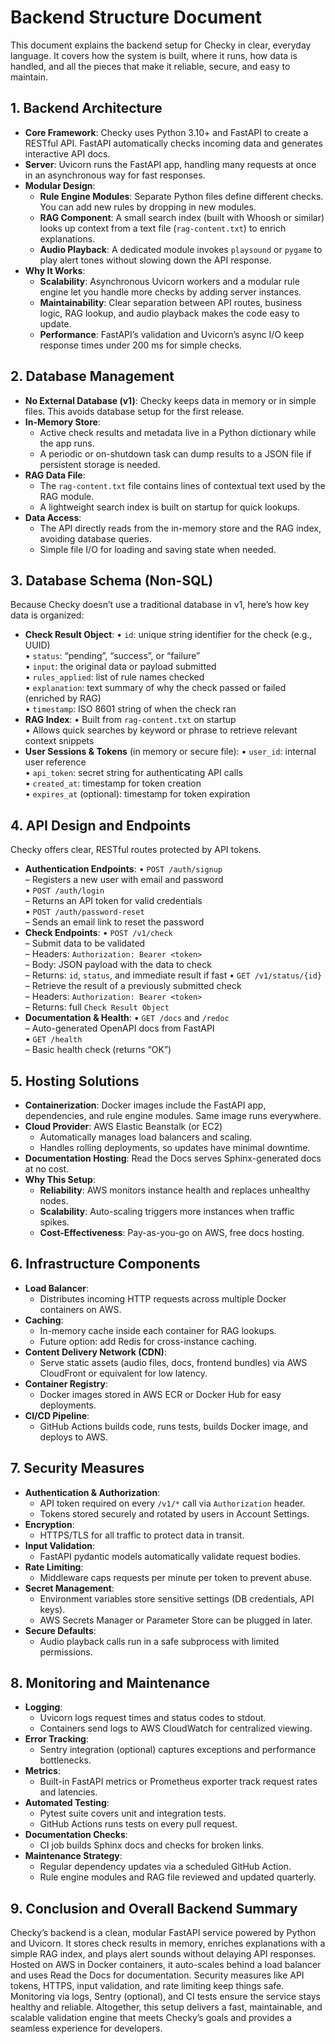 # Backend Structure Document

This document explains the backend setup for Checky in clear, everyday language. It covers how the system is built, where it runs, how data is handled, and all the pieces that make it reliable, secure, and easy to maintain.

## 1. Backend Architecture

- **Core Framework**: Checky uses Python 3.10+ and FastAPI to create a RESTful API. FastAPI automatically checks incoming data and generates interactive API docs.
- **Server**: Uvicorn runs the FastAPI app, handling many requests at once in an asynchronous way for fast responses.
- **Modular Design**:
  - **Rule Engine Modules**: Separate Python files define different checks. You can add new rules by dropping in new modules.
  - **RAG Component**: A small search index (built with Whoosh or similar) looks up context from a text file (`rag-content.txt`) to enrich explanations.
  - **Audio Playback**: A dedicated module invokes `playsound` or `pygame` to play alert tones without slowing down the API response.
- **Why It Works**:
  - **Scalability**: Asynchronous Uvicorn workers and a modular rule engine let you handle more checks by adding server instances.
  - **Maintainability**: Clear separation between API routes, business logic, RAG lookup, and audio playback makes the code easy to update.
  - **Performance**: FastAPI’s validation and Uvicorn’s async I/O keep response times under 200 ms for simple checks.

## 2. Database Management

- **No External Database (v1)**: Checky keeps data in memory or in simple files. This avoids database setup for the first release.
- **In-Memory Store**:
  - Active check results and metadata live in a Python dictionary while the app runs.
  - A periodic or on-shutdown task can dump results to a JSON file if persistent storage is needed.
- **RAG Data File**:
  - The `rag-content.txt` file contains lines of contextual text used by the RAG module.
  - A lightweight search index is built on startup for quick lookups.
- **Data Access**:
  - The API directly reads from the in-memory store and the RAG index, avoiding database queries.
  - Simple file I/O for loading and saving state when needed.

## 3. Database Schema (Non-SQL)

Because Checky doesn’t use a traditional database in v1, here’s how key data is organized:

- **Check Result Object**:
  • `id`: unique string identifier for the check (e.g., UUID)  
  • `status`: “pending”, “success”, or “failure”  
  • `input`: the original data or payload submitted  
  • `rules_applied`: list of rule names checked  
  • `explanation`: text summary of why the check passed or failed (enriched by RAG)  
  • `timestamp`: ISO 8601 string of when the check ran
- **RAG Index**:
  • Built from `rag-content.txt` on startup  
  • Allows quick searches by keyword or phrase to retrieve relevant context snippets
- **User Sessions & Tokens** (in memory or secure file):
  • `user_id`: internal user reference  
  • `api_token`: secret string for authenticating API calls  
  • `created_at`: timestamp for token creation  
  • `expires_at` (optional): timestamp for token expiration

## 4. API Design and Endpoints

Checky offers clear, RESTful routes protected by API tokens.

- **Authentication Endpoints**:
  • `POST /auth/signup`  
    – Registers a new user with email and password  
  • `POST /auth/login`  
    – Returns an API token for valid credentials  
  • `POST /auth/password-reset`  
    – Sends an email link to reset the password
- **Check Endpoints**:
  • `POST /v1/check`  
    – Submit data to be validated  
    – Headers: `Authorization: Bearer <token>`  
    – Body: JSON payload with the data to check  
    – Returns: `id`, `status`, and immediate result if fast
  • `GET /v1/status/{id}`  
    – Retrieve the result of a previously submitted check  
    – Headers: `Authorization: Bearer <token>`  
    – Returns: full `Check Result Object`
- **Documentation & Health**:
  • `GET /docs` and `/redoc`  
    – Auto-generated OpenAPI docs from FastAPI  
  • `GET /health`  
    – Basic health check (returns “OK”)

## 5. Hosting Solutions

- **Containerization**: Docker images include the FastAPI app, dependencies, and rule engine modules. Same image runs everywhere.
- **Cloud Provider**: AWS Elastic Beanstalk (or EC2)
  - Automatically manages load balancers and scaling.
  - Handles rolling deployments, so updates have minimal downtime.
- **Documentation Hosting**: Read the Docs serves Sphinx-generated docs at no cost.
- **Why This Setup**:
  - **Reliability**: AWS monitors instance health and replaces unhealthy nodes.
  - **Scalability**: Auto-scaling triggers more instances when traffic spikes.
  - **Cost-Effectiveness**: Pay-as-you-go on AWS, free docs hosting.

## 6. Infrastructure Components

- **Load Balancer**:
  - Distributes incoming HTTP requests across multiple Docker containers on AWS.
- **Caching**:
  - In-memory cache inside each container for RAG lookups.
  - Future option: add Redis for cross-instance caching.
- **Content Delivery Network (CDN)**:
  - Serve static assets (audio files, docs, frontend bundles) via AWS CloudFront or equivalent for low latency.
- **Container Registry**:
  - Docker images stored in AWS ECR or Docker Hub for easy deployments.
- **CI/CD Pipeline**:
  - GitHub Actions builds code, runs tests, builds Docker image, and deploys to AWS.

## 7. Security Measures

- **Authentication & Authorization**:
  - API token required on every `/v1/*` call via `Authorization` header.
  - Tokens stored securely and rotated by users in Account Settings.
- **Encryption**:
  - HTTPS/TLS for all traffic to protect data in transit.
- **Input Validation**:
  - FastAPI pydantic models automatically validate request bodies.
- **Rate Limiting**:
  - Middleware caps requests per minute per token to prevent abuse.
- **Secret Management**:
  - Environment variables store sensitive settings (DB credentials, API keys).
  - AWS Secrets Manager or Parameter Store can be plugged in later.
- **Secure Defaults**:
  - Audio playback calls run in a safe subprocess with limited permissions.

## 8. Monitoring and Maintenance

- **Logging**:
  - Uvicorn logs request times and status codes to stdout.
  - Containers send logs to AWS CloudWatch for centralized viewing.
- **Error Tracking**:
  - Sentry integration (optional) captures exceptions and performance bottlenecks.
- **Metrics**:
  - Built-in FastAPI metrics or Prometheus exporter track request rates and latencies.
- **Automated Testing**:
  - Pytest suite covers unit and integration tests.
  - GitHub Actions runs tests on every pull request.
- **Documentation Checks**:
  - CI job builds Sphinx docs and checks for broken links.
- **Maintenance Strategy**:
  - Regular dependency updates via a scheduled GitHub Action.
  - Rule engine modules and RAG file reviewed and updated quarterly.

## 9. Conclusion and Overall Backend Summary

Checky’s backend is a clean, modular FastAPI service powered by Python and Uvicorn. It stores check results in memory, enriches explanations with a simple RAG index, and plays alert sounds without delaying API responses. Hosted on AWS in Docker containers, it auto-scales behind a load balancer and uses Read the Docs for documentation. Security measures like API tokens, HTTPS, input validation, and rate limiting keep things safe. Monitoring via logs, Sentry (optional), and CI tests ensure the service stays healthy and reliable. Altogether, this setup delivers a fast, maintainable, and scalable validation engine that meets Checky’s goals and provides a seamless experience for developers.
